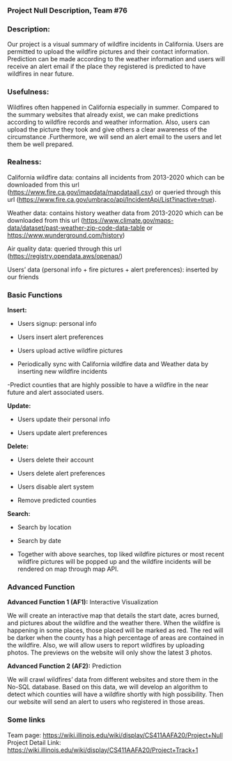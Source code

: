 ### Project Null Description, Team #76

### Description:
Our project is a visual summary of wildfire incidents in California. Users are permitted to upload the wildfire pictures and their contact information. Prediction can be made according to the weather information and users will receive an alert email if the place they registered is predicted to have wildfires in near future.

### Usefulness: 
Wildfires often happened in California especially in summer. Compared to the summary websites that already exist, we can make predictions according to wildfire records and weather information. Also, users can upload the picture they took and give others a clear awareness of the circumstance .Furthermore, we will send an alert email to the users and let them be well prepared. 

### Realness:
California wildfire data: contains all incidents from 2013-2020 which can be downloaded from this url (https://www.fire.ca.gov/imapdata/mapdataall.csv) or queried through this url (https://www.fire.ca.gov/umbraco/api/IncidentApi/List?inactive=true).

Weather data: contains history weather data from 2013-2020 which can be downloaded from this url (https://www.climate.gov/maps-data/dataset/past-weather-zip-code-data-table or https://www.wunderground.com/history) 

Air quality data: queried through this url (https://registry.opendata.aws/openaq/)

Users’ data (personal info + fire pictures + alert preferences): inserted by our friends

### Basic Functions
**Insert:**

- Users signup: personal info

- Users insert alert preferences

- Users upload active wildfire pictures

- Periodically sync with California wildfire data and Weather data by inserting new wildfire incidents

-Predict counties that are highly possible to have a wildfire in the near future and alert associated users.

**Update:**

- Users update their personal info

- Users update alert preferences

**Delete:**

- Users delete their account

- Users delete alert preferences

- Users disable alert system

- Remove predicted counties

**Search:**

- Search by location

- Search by date

- Together with above searches, top liked wildfire pictures or most recent wildfire pictures will be popped up and the wildfire incidents will be rendered on map through map API.

### Advanced Function
**Advanced Function 1 (AF1):** Interactive Visualization

We will create an interactive map that details the start date, acres burned, and pictures about the wildfire and the weather there. When the wildfire is happening in some places, those placed will be marked as red. The red will be darker when the county has a high percentage of areas are contained in the wildfire. Also, we will allow users to report wildfires by uploading photos. The previews on the website will only show the latest 3 photos.


**Advanced Function 2 (AF2):** Prediction

We will crawl wildfires’ data from different websites and store them in the No-SQL database. Based on this data, we will develop an algorithm to detect which counties will have a wildfire shortly with high possibility. Then our website will send an alert to users who registered in those areas.

### Some links
Team page: https://wiki.illinois.edu/wiki/display/CS411AAFA20/Project+Null  
Project Detail Link: https://wiki.illinois.edu/wiki/display/CS411AAFA20/Project+Track+1